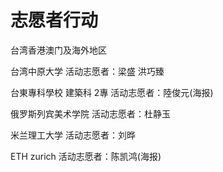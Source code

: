 # 志愿者行动


台湾香港澳门及海外地区



台湾中原大学
活动志愿者：梁盛 洪巧臻

台東專科學校 建築科  2專
活动志愿者：陸俊元(海报)

俄罗斯列宾美术学院
活动志愿者：杜静玉


米兰理工大学
活动志愿者：刘晔


ETH zurich
活动志愿者：陈凯鸿(海报)


